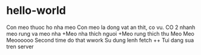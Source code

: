 # hello-world
Con meo thuoc ho nha meo
Con meo la dong vat an thit, co vu. CO 2 nhanh meo rung va meo nha
+Meo nha thich nguoi
+Meo rung thich thu
Meo Meo Meoooooo
Second time do that wwork
Su dung lenh fetch
++ Tui dang sua tren server

